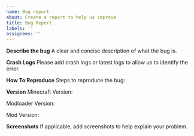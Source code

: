 ```yaml
---
name: Bug report
about: Create a report to help us improve
title: Bug Report
labels: ''
assignees: ''
---
```


**Describe the bug**
A clear and concise description of what the bug is.

**Crash Logs**
Please add crash logs or latest logs to allow us to identify the error.

**How To Reproduce**
Steps to reproduce the bug:

**Version**
Minecraft Version:

Modloader Version:

Mod Version:

**Screenshots**
If applicable, add screenshots to help explain your problem.